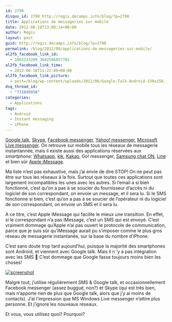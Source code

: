 ```yaml
---
id: 2790
disqus_id: 2790 http://regis.decamps.info/blog/?p=2790
title: Applications de messageries sur mobile
date: 2012-06-18T13:00:14+00:00
author: Régis
layout: post
guid: http://regis.decamps.info/blog/?p=2790
permalink: /blog/2012/06/applications-de-messageries-sur-mobile/
al2fb_facebook_link_id:
  - 1065233209_3642586857701
al2fb_facebook_link_time:
  - 2012-06-18T11:22:09+00:00
al2fb_facebook_link_picture:
  - post=/blog/wp-content/uploads/2012/06/Google-Talk-Android-150x150.jpg
dsq_thread_id:
  - "731049958"
categories:
  - Applications
tags:
  - Android
  - Instant messaging
  - iPhone
---
```

[Google talk](http://www.google.com/talk/intl/fr/), [Skype](http://www.skype.com/), [Facebook messenger](http://www.facebook.com/apps/application.php?id=256002347743983 "Application mobile de Facebook"), [Yahoo! messenger](http://mobile.yahoo.com/messenger), [Microsoft Live messenger](https://play.google.com/store/apps/details?id=miyowa.android.microsoft.wlm "Android MS Windows Live Messenger"). On retrouve sur mobile tous les réseaux de messagerie instantannée, mais il existe aussi des applications réservées aux _smartphone_: [Whatsapp](http://www.whatsapp.com/), [kik](http://kik.com/), [Kakao](http://www.kakao.com/talk), Go! messenger, [Samsung chat ON](https://web.samsungchaton.com/ "Samsung ChatON"), [Line](http://line.naver.jp/en/) et bien sûr [Apple iMessage](http://www.apple.com/fr/ipodtouch/built-in-apps/messages.html).

Ma liste n’est pas exhaustive, mais j’ai envie de dire STOP! <!--more--> On ne peut pas être sur tous les réseaux à la fois. Surtout que toutes ces applications sont largement incompatibles les unes avec les autres. Si l&#8217;email a si bien fonctionné, c’est qu’on a pas à se soucier du fournisseur d’accès ni du logiciel de son correspondant, on envoie un message, et il sera lu. Si le SMS fonctionne si bien, c’est qu’on a pas à se soucier de l’opérateur ni du logiciel de son correspondant, on envoie un SMS et il sera lu.

A ce titre, c’est Apple iMessage qui facilite le mieux une transition. En effet, si le correspondant n’a pas iMessage, c’est un SMS qui est envoyé. C’est vraiment dommage qu’Apple n’ai pas ouvert le protocole de communication, parce que je suis sûr qu’iMessage aurait pu s’imposer comme le plus gros réseau de messagerie instantanée, sur la base du nombre d’iPhone.

C’est sans doute trop tard aujourd’hui, puisque la majorité des smartphones sont Android, et viennent avec Google talk. Mais il n &lsquo;y a pas intégration avec les SMS 🙁 C’est dommage que Google fasse toujours moins bien les choses!

[<img src="/blog/wp-content/uploads/2012/06/Google-Talk-Android-150x150.jpg" alt="screenshot" title="Google Talk for Android" width="150" height="150" class="alignleft size-thumbnail wp-image-2792" srcset="/blog/wp-content/uploads/2012/06/Google-Talk-Android-150x150.jpg 150w, /blog/wp-content/uploads/2012/06/Google-Talk-Android-100x100.jpg 100w" sizes="(max-width: 150px) 100vw, 150px" />](/blog/wp-content/uploads/2012/06/Google-Talk-Android.jpg)

Malgré tout, j’utilise régulièrement SMS & Google talk, et occasionnellement Facebook messenger (assez buggué, non?) et Skype (qui est très bien, mais n’apporte rien de plus que Google talk, alors que j’y ai moins de contacts). J’ai l’impression que MS Windows Live messenger n’attire plus personne. Et j’ignore les nouveaux réseaux.

Et vous, vous utilisez quoi? Pourquoi?
